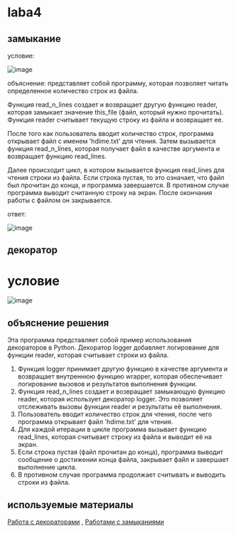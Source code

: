 # laba4
## замыкание
условие:

![image](https://github.com/KseniyaMaystrenko/laba4/assets/152999073/170110b1-f3bd-40e2-b801-f402c21345dd)

объяснение:
представляет собой программу, которая позволяет читать определенное количество строк из файла. 

Функция read_n_lines создает и возвращает другую функцию reader, которая замыкает значение this_file (файл, который нужно прочитать). Функция reader считывает текущую строку из файла и возвращает ее. 

После того как пользователь вводит количество строк, программа открывает файл с именем 'hdime.txt' для чтения. Затем вызывается функция read_n_lines, которая получает файл в качестве аргумента и возвращает функцию read_lines. 

Далее происходит цикл, в котором вызывается функция read_lines для чтения строки из файла. Если строка пустая, то это означает, что файл был прочитан до конца, и программа завершается. В противном случае программа выводит считанную строку на экран. После окончания работы с файлом он закрывается.

ответ:

![image](https://github.com/KseniyaMaystrenko/laba4/assets/152999073/29fe2079-a9bf-4f97-be33-e65488d87400)

## декоратор

# условие

![image](https://github.com/KseniyaMaystrenko/laba4/assets/152999073/2c83e366-fc56-41d2-8c6d-f93d48a503b3)

## объяснение решения

Эта программа представляет собой пример использования декораторов в Python. Декоратор logger добавляет логирование для функции reader, которая считывает строки из файла. 

1. Функция logger принимает другую функцию в качестве аргумента и возвращает внутреннюю функцию wrapper, которая обеспечивает логирование вызовов и результатов выполнения функции.
2. Функция read_n_lines создает и возвращает замыкающую функцию reader, которая использует декоратор logger. Это позволяет отслеживать вызовы функции reader и результаты её выполнения.
3. Пользователь вводит количество строк для чтения, после чего программа открывает файл 'hdime.txt' для чтения.
4. Для каждой итерации в цикле программа вызывает функцию read_lines, которая считывает строку из файла и выводит её на экран.
5. Если строка пустая (файл прочитан до конца), программа выводит сообщение о достижении конца файла, закрывает файл и завершает выполнение цикла.
6. В противном случае программа продолжает считывать и выводить строки из файла.


## используемые материалы

[Работа с декораторами](https://youtu.be/Va-ovLxHmus?feature=shared) ,
[Работами с замыканиями](https://youtu.be/lA979PBb0TY?feature=shared)
